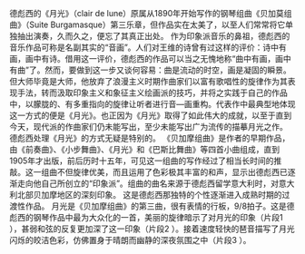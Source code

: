 

德彪西的《月光》（clair de lune）原属从1890年开始写作的钢琴组曲《贝加莫组曲》（Suite
Burgamasque）第三乐章，但作品实在太美了，以至人们常常将它单独抽出演奏，久而久之，便忘了其真正出处。
作为印象派音乐的鼻祖，德彪西的音乐作品可称是名副其实的“音画”。人们对王维的诗曾有过这样的评价：诗中有画，画中有诗。借用这一评价，德彪西的作品可以当之无愧地称“曲中有画，画中有曲”了。然而，要做到这一步又谈何容易：曲是流动的时空，画是凝固的瞬景。但大师毕竟是大师，他放弃了浪漫主义时期作曲家们以富有歌唱性的旋律作为其表现手法，转而汲取印象主义和象征主义绘画派的技巧，并将之实践于自己的作品中，以朦胧的、有多重指向的旋律让听者进行音—画重构。代表作中最典型地体现这一方式的便是《月光》。也正因为《月光》取得了如此伟大的成就，以至于直到今天，现代派的作曲家们仍未能写出，至少未能写出广为流传的描摹月光之作。
德彪西处理《月光》的方式无疑是特别的。
《贝加摩组曲》是作者的早期作品，由《前奏曲》、《小步舞曲》、《月光》和《巴斯比舞曲》等四首小曲组成，直到1905年才出版，前后历时十五年，可见这一组曲的写作经过了相当长时间的推敲。这一组曲不但旋律优美，而且运用了色彩极其丰富的和声，显示出德彪西已逐渐走向他自己所创立的“印象派”。组曲的曲名来源于德彪西留学意大利时，对意大利北部贝加摩地区的深刻印象。
这是德彪西那独特的个性逐渐进入成熟时期的过渡性作品。
月光是《贝加摩组曲》的第三曲，很有表情的行板，9/8拍子。这是德彪西的钢琴作品中最为大众化的一首，美丽的旋律暗示了对月光的印象（片段1
），甚弱和弦的反复更加深了这一印象（片段2 ）。接着速度轻快的琶音描写了月光闪烁的皎洁色彩，仿佛置身于晴朗而幽静的深夜氛围之中（片段3 ）。

